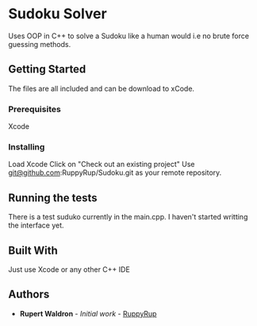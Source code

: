 # Sudoku Solver

Uses OOP in C++ to solve a Sudoku like a human would i.e no brute force guessing methods.

## Getting Started

The files are all included and can be download to xCode.

### Prerequisites

Xcode

### Installing

Load Xcode
Click on "Check out an existing project"
Use git@github.com:RuppyRup/Sudoku.git as your remote repository.

## Running the tests

There is a test suduko currently in the main.cpp. I haven't started writting the interface yet.


## Built With

Just use Xcode or any other C++ IDE


## Authors

* **Rupert Waldron** - *Initial work* - [RuppyRup](https://github.com/RuppyRup)



